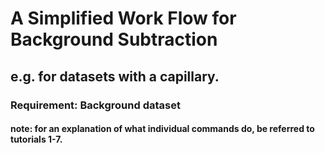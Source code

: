 # A Simplified Work Flow for Background Subtraction 
## e.g. for datasets with a capillary. 
### Requirement: Background dataset
#### note: for an explanation of what individual commands do, be referred to tutorials 1-7.

